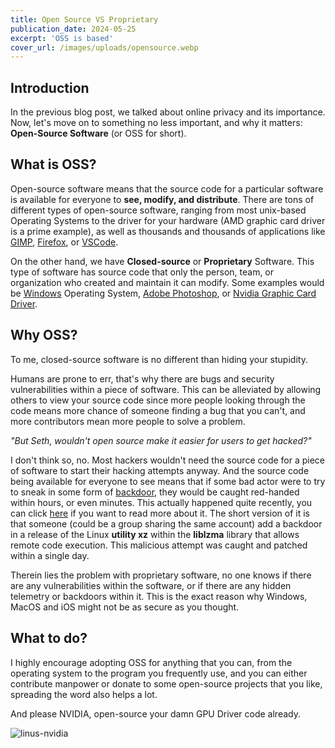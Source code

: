 ```yaml
---
title: Open Source VS Proprietary
publication_date: 2024-05-25
excerpt: 'OSS is based'
cover_url: /images/uploads/opensource.webp
---
```


## Introduction
In the previous blog post, we talked about online privacy and its importance. Now, let's move on to something no less important, and why it matters: **Open-Source Software** (or OSS for short).

## What is OSS?
Open-source software means that the source code for a particular software is available for everyone to **see, modify, and distribute**. There are tons of different types of open-source software, ranging from most unix-based Operating Systems to the driver for your hardware (AMD graphic card driver is a prime example), as well as thousands and thousands of applications like [GIMP][1], [Firefox][2], or [VSCode][3].

On the other hand, we have **Closed-source** or **Proprietary** Software. This type of software has source code that only the person, team, or organization who created and maintain it can modify. Some examples would be [Windows][4] Operating System, [Adobe Photoshop][5], or [Nvidia Graphic Card Driver][6].

## Why OSS?
To me, closed-source software is no different than hiding your stupidity.

Humans are prone to err, that's why there are bugs and security vulnerabilities within a piece of software. This can be alleviated by allowing others to view your source code since more people looking through the code means more chance of someone finding a bug that you can't, and more contributors mean more people to solve a problem.

*"But Seth, wouldn't open source make it easier for users to get hacked?"*

I don't think so, no. Most hackers wouldn't need the source code for a piece of software to start their hacking attempts anyway. And the source code being available for everyone to see means that if some bad actor were to try to sneak in some form of [backdoor][7], they would be caught red-handed within hours, or even minutes.
This actually happened quite recently, you can click [here][8] if you want to read more about it. The short version of it is that someone (could be a group sharing the same account) add a backdoor in a release of the Linux **utility xz** within the **liblzma** library that allows remote code execution. This malicious attempt was caught and patched within a single day.

Therein lies the problem with proprietary software, no one knows if there are any vulnerabilities within the software, or if there are any hidden telemetry or backdoors within it. This is the exact reason why Windows, MacOS and iOS might not be as secure as you thought.

## What to do?
I highly encourage adopting OSS for anything that you can, from the operating system to the program you frequently use, and you can either contribute manpower or donate to some open-source projects that you like, spreading the word also helps a lot.

And please NVIDIA, open-source your damn GPU Driver code already.

![linus-nvidia](/images/uploads/linusnvidia.webp)



[1]: https://www.gimp.org/
[2]: https://www.mozilla.org/en-US/firefox/new/
[3]: https://github.com/microsoft/vscode
[4]: https://www.microsoft.com/en-us/windows
[5]: https://www.adobe.com/products/photoshop.html
[6]: https://www.nvidia.com/en-us/drivers/
[7]: https://en.wikipedia.org/wiki/Backdoor_(computing)
[8]: https://en.wikipedia.org/wiki/XZ_Utils_backdoor